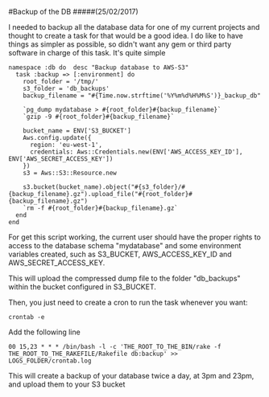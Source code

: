 #Backup of the DB
#####(25/02/2017)

I needed to backup all the database data for one of my current projects and thought to create a task for that would be a good idea. I do like to have things as simpler as possible, so didn't want any gem or third party software in charge of this task. It's quite simple

```
namespace :db do  desc "Backup database to AWS-S3"
  task :backup => [:environment] do
    root_folder = '/tmp/'
    s3_folder = 'db_backups'
    backup_filename = "#{Time.now.strftime('%Y%m%d%H%M%S')}_backup_db"

    `pg_dump mydatabase > #{root_folder}#{backup_filename}`
    `gzip -9 #{root_folder}#{backup_filename}`

    bucket_name = ENV['S3_BUCKET'] 
    Aws.config.update({
      region: 'eu-west-1',
      credentials: Aws::Credentials.new(ENV['AWS_ACCESS_KEY_ID'], ENV['AWS_SECRET_ACCESS_KEY'])
    })
    s3 = Aws::S3::Resource.new

    s3.bucket(bucket_name).object("#{s3_folder}/#{backup_filename}.gz").upload_file("#{root_folder}#{backup_filename}.gz")
    `rm -f #{root_folder}#{backup_filename}.gz`
  end
end
```

For get this script working, the current user should have the proper rights to access to the database schema "mydatabase" and some environment variables created, such as S3_BUCKET, AWS_ACCESS_KEY_ID and AWS_SECRET_ACCESS_KEY.

This will upload the compressed dump file to the folder "db_backups" within the bucket configured in S3_BUCKET.

Then, you just need to create a cron to run the task whenever you want:

```
crontab -e
```

Add the following line
```
00 15,23 * * * /bin/bash -l -c 'THE_ROOT_TO_THE_BIN/rake -f THE_ROOT_TO_THE_RAKEFILE/Rakefile db:backup' >> LOGS_FOLDER/crontab.log
```

This will create a backup of your database twice a day, at 3pm and 23pm, and upload them to your S3 bucket